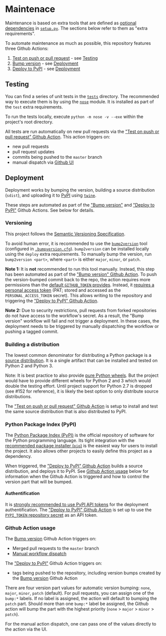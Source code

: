 # Maintenace

Maintenance is based on extra tools that are defined as [optional dependencies](https://setuptools.readthedocs.io/en/latest/userguide/dependency_management.html#optional-dependencies) in [`setup.py`](setup.py).
The sections below refer to them as "extra requirements".

To automate maintenance as much as possible, this repository features three Github Actions:
1. [Test on push or pull request](.github/workflows/test.yml) - see [Testing](#testing)
1. [Bump version](.github/workflows/bump_version.yml) - see [Deployment](#deployment)
1. [Deploy to PyPI](.github/workflows/deploy.yml) - see [Deployment](#deployment)

## Testing

You can find a series of unit tests in the [`tests`](tests) directory. The recommended
way to execute them is by using the [`nose`](https://nose.readthedocs.io/en/latest/)
module. It is installed as part of the `test` extra requirements.

To run the tests locally, execute `python -m nose -v --exe` within the project's root directory.

All tests are run automatically on new pull requests via the
["Test on push or pull request" Github Action](.github/workflows/test.yml). This action
triggers on:
- new pull requests
- pull request updates
- commits being pushed to the `master` branch
- manual dispatch via [Github UI](https://github.com/zeromq/pyre/actions/workflows/test.yml)

## Deployment

Deployment works by bumping the version, building a source distribution (`sdist`), and
uploading it to [PyPI](https://pypi.org/project/zeromq-pyre/) using [`twine`](https://twine.readthedocs.io/).

These steps are automated as part of the ["Bump version"](.github/workflows/bump_version.yml) and ["Deploy to PyPI"](.github/workflows/deploy.yml)
Github Actions. See below for details.

### Versioning

This project follows the [Semantic Versioning Specification](https://semver.org/).

To avoid human error, it is recommended to use the
[`bump2version`](https://github.com/c4urself/bump2version) tool (configured in
[`.bumpversion.cfg`](.bumpversion.cfg)). `bump2version` can be installed locally using
the `deploy` extra requirements. To manually bump the version, run `bump2version <part>`,
where `<part>` is either `major`, `minor`, or `patch`.

**Note 1:** It is **not** recommended to run this tool manually. Instead, this step has
been automated as part of the ["Bump version" Github Action](.github/workflows/bump_version.yml).
To push the version-bumped commit back to the repo, the action requires more permissions
than the [default `GITHUB_TOKEN` provides](https://github.com/zeromq/pyre/pull/155#issuecomment-861020168). 
Instead, it [requires a personal access token](https://docs.github.com/en/actions/reference/authentication-in-a-workflow#granting-additional-permissions)
(PAT; stored and accessed as the `PERSONAL_ACCESS_TOKEN` secret). This allows writing
to the repository and triggering the ["Deploy to PyPI" Github Action](.github/workflows/deploy.yml).

**Note 2:** Due to security restrictions, pull requests from forked repositories do not
have access to the workflow's secret. As a result, the "Bump version" workflow will fail
and not trigger a deployment. In these cases, the deployment needs to be triggered by
manually dispatching the workflow or pushing a tagged commit.

### Building a distribution

The lowest common denominator for distributing a Python package is a [source distribution](https://packaging.python.org/guides/distributing-packages-using-setuptools/#source-distributions).
It is a single artifact that can be installed and tested on Python 2 and Python 3.

Note: It is best practice to also provide [pure Python wheels](https://packaging.python.org/guides/distributing-packages-using-setuptools/#pure-python-wheels).
But the project would have to provide different wheels for Python 2 and 3 which would
double the testing effort. Until project support for Python 2.7 is dropped (see #152 for
reference), it is likely the best option to only distribute source distributions.

The ["Test on push or pull request" Github Action](.github/workflows/test.yml) is
setup to install and test the same source distribution that is also distributed to PyPI.

### Python Package Index (PyPI)

The [Python Package Index (PyPI)](https://pypi.org/) is the official repository of
software for the Python programming language. Its tight integration with the [recommended
package installer (`pip`)](https://pypi.org/project/pip/) is the easiest way for users
to install the project. It also allows other projects to easily define this project as
a dependency.

When triggered, the ["Deploy to PyPI" Github Action](.github/workflows/deploy.yml) builds a source distribution, and deploys it to PyPI. See [Github Action usage](#github-action-usage)
below for information when the Github Action is triggered and how to control the version
part that will be bumped.

#### Authentification

It is [strongly recommended to use PyPI API tokens](https://pypi.org/help/#apitoken) for
the deployment authentification. The ["Deploy to PyPI" Github Action](.github/workflows/deploy.yml)
is set up to use the [`PYPI_TOKEN` repository secret](https://github.com/zeromq/pyre/settings/secrets/actions)
as an API token.

### Github Action usage

The [Bump version](.github/workflows/bump_version.yml) Github Action triggers on:
- Merged pull requests to the `master` branch
- [Manual workflow dispatch](https://github.com/zeromq/pyre/actions/workflows/bump_version.yml)


The ["Deploy to PyPI"](.github/workflows/deploy.yml) Github Action triggers on:
- tags being pushed to the repository, including version bumps created by the [Bump version](.github/workflows/bump_version.yml) Github Action

There are four version part values for automatic version bumping: `none`, `major`,
`minor`, `patch` (default).  For pull requests, you can assign one of the `bump:*`
labels. If no label is assigned, the action will default to bumping the `patch` part.
Should more than one `bump:*` label be assigned, the Github action will bump
the part with the highest priority (`none` > `major` > `minor` > `patch`).

For the manual action dispatch, one can pass one of the values directly to the action
via the UI.
